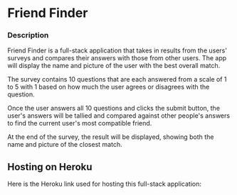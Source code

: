 # Friend Finder

### Description

Friend Finder is a full-stack application that takes in results from the users' surveys and compares their answers with those from other users. The app will display the name and picture of the user with the best overall match.

The survey contains 10 questions that are each answered from a scale of 1 to 5 with 1 based on how much the user agrees or disagrees with the question.

Once the user answers all 10 questions and clicks the submit button, the user's answers will be tallied and compared against other people's answers to find the current user's most compatible friend. 

At the end of the survey, the result will be displayed, showing both the name and picture of the closest match.

## Hosting on Heroku
Here is the Heroku link used for hosting this full-stack application:


